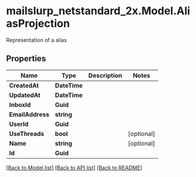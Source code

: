 # mailslurp_netstandard_2x.Model.AliasProjection
Representation of a alias

## Properties

Name | Type | Description | Notes
------------ | ------------- | ------------- | -------------
**CreatedAt** | **DateTime** |  | 
**UpdatedAt** | **DateTime** |  | 
**InboxId** | **Guid** |  | 
**EmailAddress** | **string** |  | 
**UserId** | **Guid** |  | 
**UseThreads** | **bool** |  | [optional] 
**Name** | **string** |  | [optional] 
**Id** | **Guid** |  | 

[[Back to Model list]](../README#documentation-for-models) [[Back to API list]](../README#documentation-for-api-endpoints) [[Back to README]](../README)

